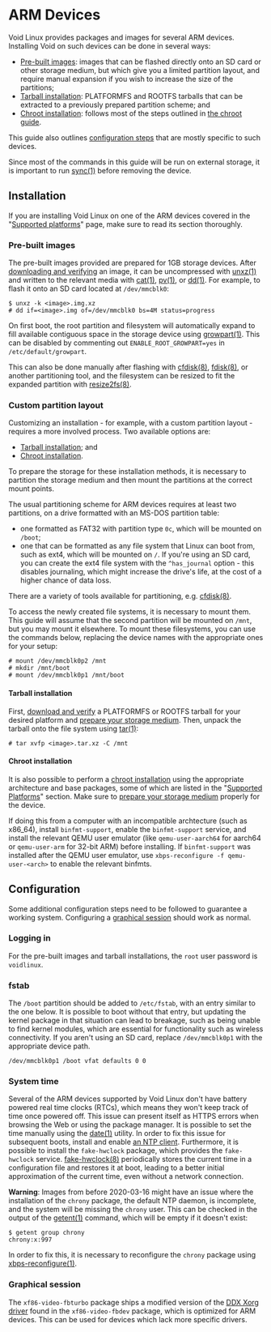 # ARM Devices

Void Linux provides packages and images for several ARM devices. Installing Void
on such devices can be done in several ways:

- [Pre-built images](#pre-built-images): images that can be flashed directly
   onto an SD card or other storage medium, but which give you a limited
   partition layout, and require manual expansion if you wish to increase the
   size of the partitions;
- [Tarball installation](#tarball-installation): PLATFORMFS and ROOTFS tarballs
   that can be extracted to a previously prepared partition scheme; and
- [Chroot installation](#chroot-installation): follows most of the steps
   outlined in [the chroot guide](../chroot.md).

This guide also outlines [configuration steps](#configuration) that are mostly
specific to such devices.

Since most of the commands in this guide will be run on external storage, it is
important to run [sync(1)](https://man.voidlinux.org/sync.1) before removing the
device.

## Installation

If you are installing Void Linux on one of the ARM devices covered in the
"[Supported platforms](./platforms.md)" page, make sure to read its section
thoroughly.

### Pre-built images

The pre-built images provided are prepared for 1GB storage devices. After
[downloading and verifying](../../index.md#downloading-installation-media) an
image, it can be uncompressed with [unxz(1)](https://man.voidlinux.org/unxz.1)
and written to the relevant media with
[cat(1)](https://man.voidlinux.org/cat.1),
[pv(1)](https://man.voidlinux.org/pv.1), or
[dd(1)](https://man.voidlinux.org/dd.1). For example, to flash it onto an SD
card located at `/dev/mmcblk0`:

```
$ unxz -k <image>.img.xz
# dd if=<image>.img of=/dev/mmcblk0 bs=4M status=progress
```

On first boot, the root partition and filesystem will automatically expand to
fill available contiguous space in the storage device using
[growpart(1)](https://man.voidlinux.org/man1/growpart.1). This can be disabled
by commenting out `ENABLE_ROOT_GROWPART=yes` in `/etc/default/growpart`.

This can also be done manually after flashing with
[cfdisk(8)](https://man.voidlinux.org/cfdisk.8),
[fdisk(8)](https://man.voidlinux.org/fdisk.8), or another partitioning tool, and
the filesystem can be resized to fit the expanded partition with
[resize2fs(8)](https://man.voidlinux.org/resize2fs.8).

### Custom partition layout

Customizing an installation - for example, with a custom partition layout -
requires a more involved process. Two available options are:

- [Tarball installation](#tarball-installation); and
- [Chroot installation](#chroot-installation).

To prepare the storage for these installation methods, it is necessary to
partition the storage medium and then mount the partitions at the correct mount
points.

The usual partitioning scheme for ARM devices requires at least two partitions,
on a drive formatted with an MS-DOS partition table:

- one formatted as FAT32 with partition type `0c`, which will be mounted on
   `/boot`;
- one that can be formatted as any file system that Linux can boot from, such as
   ext4, which will be mounted on `/`. If you're using an SD card, you can
   create the ext4 file system with the `^has_journal` option - this disables
   journaling, which might increase the drive's life, at the cost of a higher
   chance of data loss.

There are a variety of tools available for partitioning, e.g.
[cfdisk(8)](https://man.voidlinux.org/cfdisk.8).

To access the newly created file systems, it is necessary to mount them. This
guide will assume that the second partition will be mounted on `/mnt`, but you
may mount it elsewhere. To mount these filesystems, you can use the commands
below, replacing the device names with the appropriate ones for your setup:

```
# mount /dev/mmcblk0p2 /mnt
# mkdir /mnt/boot
# mount /dev/mmcblk0p1 /mnt/boot
```

#### Tarball installation

First, [download and verify](../../index.md#downloading-installation-media) a
PLATFORMFS or ROOTFS tarball for your desired platform and [prepare your storage
medium](#custom-partition-layout). Then, unpack the tarball onto the file system
using [tar(1)](https://man.voidlinux.org/tar.1):

```
# tar xvfp <image>.tar.xz -C /mnt
```

#### Chroot installation

It is also possible to perform a [chroot installation](../chroot.md) using the
appropriate architecture and base packages, some of which are listed in the
"[Supported Platforms](./platforms.md)" section. Make sure to [prepare your
storage medium](#custom-partition-layout) properly for the device.

If doing this from a computer with an incompatible archtecture (such as x86_64),
install `binfmt-support`, enable the `binfmt-support` service, and install the
relevant QEMU user emulator (like `qemu-user-aarch64` for aarch64 or
`qemu-user-arm` for 32-bit ARM) before installing. If `binfmt-support` was
installed after the QEMU user emulator, use `xbps-reconfigure -f
qemu-user-<arch>` to enable the relevant binfmts.

## Configuration

Some additional configuration steps need to be followed to guarantee a working
system. Configuring a [graphical
session](../../../config/graphical-session/index.md) should work as normal.

### Logging in

For the pre-built images and tarball installations, the `root` user password is
`voidlinux`.

### fstab

The `/boot` partition should be added to `/etc/fstab`, with an entry similar to
the one below. It is possible to boot without that entry, but updating the
kernel package in that situation can lead to breakage, such as being unable to
find kernel modules, which are essential for functionality such as wireless
connectivity. If you aren't using an SD card, replace `/dev/mmcblk0p1` with the
appropriate device path.

```
/dev/mmcblk0p1 /boot vfat defaults 0 0
```

### System time

Several of the ARM devices supported by Void Linux don't have battery powered
real time clocks (RTCs), which means they won't keep track of time once powered
off. This issue can present itself as HTTPS errors when browsing the Web or
using the package manager. It is possible to set the time manually using the
[date(1)](https://man.voidlinux.org/date.1) utility. In order to fix this issue
for subsequent boots, install and enable [an NTP
client](../../../config/date-time.md#ntp). Furthermore, it is possible to
install the `fake-hwclock` package, which provides the `fake-hwclock` service.
[fake-hwclock(8)](https://man.voidlinux.org/fake-hwclock.8) periodically stores
the current time in a configuration file and restores it at boot, leading to a
better initial approximation of the current time, even without a network
connection.

**Warning**: Images from before 2020-03-16 might have an issue where the
installation of the `chrony` package, the default NTP daemon, is incomplete, and
the system will be missing the `chrony` user. This can be checked in the output
of the [getent(1)](https://man.voidlinux.org/getent.1) command, which will be
empty if it doesn't exist:

```
$ getent group chrony
chrony:x:997
```

In order to fix this, it is necessary to reconfigure the `chrony` package using
[xbps-reconfigure(1)](https://man.voidlinux.org/xbps-reconfigure).

### Graphical session

The `xf86-video-fbturbo` package ships a modified version of the [DDX Xorg
driver](../../../config/graphical-session/xorg.md#ddx) found in the
`xf86-video-fbdev` package, which is optimized for ARM devices. This can be used
for devices which lack more specific drivers.
